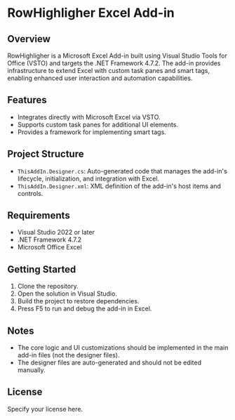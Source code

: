 # RowHighligher Excel Add-in

## Overview

RowHighligher is a Microsoft Excel Add-in built using Visual Studio Tools for Office (VSTO) and targets the .NET Framework 4.7.2. The add-in provides infrastructure to extend Excel with custom task panes and smart tags, enabling enhanced user interaction and automation capabilities.

## Features

- Integrates directly with Microsoft Excel via VSTO.
- Supports custom task panes for additional UI elements.
- Provides a framework for implementing smart tags.

## Project Structure

- `ThisAddIn.Designer.cs`: Auto-generated code that manages the add-in's lifecycle, initialization, and integration with Excel.
- `ThisAddIn.Designer.xml`: XML definition of the add-in's host items and controls.

## Requirements

- Visual Studio 2022 or later
- .NET Framework 4.7.2
- Microsoft Office Excel

## Getting Started

1. Clone the repository.
2. Open the solution in Visual Studio.
3. Build the project to restore dependencies.
4. Press F5 to run and debug the add-in in Excel.

## Notes

- The core logic and UI customizations should be implemented in the main add-in files (not the designer files).
- The designer files are auto-generated and should not be edited manually.

## License

Specify your license here.

